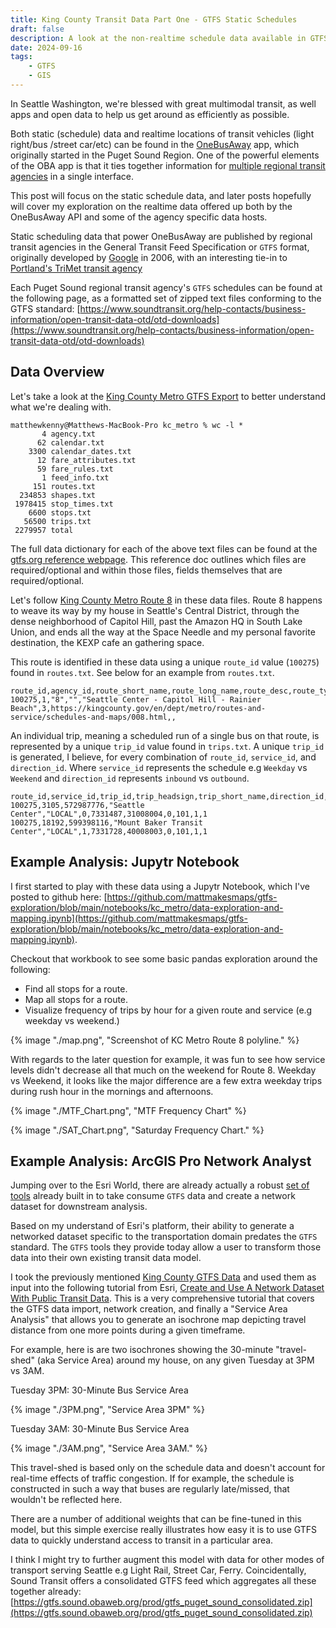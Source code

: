 ```yaml
---
title: King County Transit Data Part One - GTFS Static Schedules
draft: false
description: A look at the non-realtime schedule data available in GTFS format for King County
date: 2024-09-16
tags:
    - GTFS
    - GIS
---
```


In Seattle Washington, we're blessed with great multimodal transit, as well apps and
open data to help us get around as efficiently as possible.

Both static (schedule) data and realtime locations of transit vehicles (light right/bus
/street car/etc) can be found in the [OneBusAway](https://onebusaway.org/) app, which
originally started in the Puget Sound Region. One of the powerful elements of the OBA app is
that it ties together information for [multiple regional transit agencies](https://www.soundtransit.org/help-contacts/business-information/open-transit-data-otd/otd-downloads) in a single interface.

This post will focus on the static schedule data, and later posts hopefully will cover
my exploration on the realtime data offered up both by the OneBusAway API and some of 
the agency specific data hosts.

Static scheduling data that power OneBusAway are published by regional transit agencies in
the General Transit Feed Specification or `GTFS` format, originally developed by 
[Google](https://developers.google.com/transit/gtfs) in 2006, with an interesting tie-in
to [Portland's TriMet transit agency](https://en.wikipedia.org/wiki/GTFS#History)

Each Puget Sound regional transit agency's `GTFS` schedules can be found at the following
page, as a formatted set of zipped text files conforming to the GTFS standard:
 [https://www.soundtransit.org/help-contacts/business-information/open-transit-data-otd/otd-downloads](https://www.soundtransit.org/help-contacts/business-information/open-transit-data-otd/otd-downloads)

## Data Overview

Let's take a look at the [King County Metro GTFS Export](https://www.soundtransit.org/GTFS-KCM/google_transit.zip) to better understand what we're dealing with.

```
matthewkenny@Matthews-MacBook-Pro kc_metro % wc -l *
       4 agency.txt
      62 calendar.txt
    3300 calendar_dates.txt
      12 fare_attributes.txt
      59 fare_rules.txt
       1 feed_info.txt
     151 routes.txt
  234853 shapes.txt
 1978415 stop_times.txt
    6600 stops.txt
   56500 trips.txt
 2279957 total
```

The full data dictionary for each of the above text files can be found at the
[gtfs.org reference webpage](https://gtfs.org/documentation/schedule/reference/).
This reference doc outlines which files are required/optional and within those files,
fields themselves that are required/optional.

Let's follow [King County Metro Route 8](https://kingcounty.gov/en/dept/metro/routes-and-service/schedules-and-maps/008) in these data files. Route 8 happens to weave its way by my house in Seattle's Central District, through the dense neighborhood of Capitol Hill, past the Amazon HQ in South Lake Union, and ends all the way at the Space Needle and my personal favorite destination, the KEXP cafe an gathering space.

This route is identified in these data using a unique `route_id` value (`100275`) found in `routes.txt`.
See below for an example from `routes.txt`.

```
route_id,agency_id,route_short_name,route_long_name,route_desc,route_type,route_url,route_color,route_text_color
100275,1,"8","","Seattle Center - Capitol Hill - Rainier Beach",3,https://kingcounty.gov/en/dept/metro/routes-and-service/schedules-and-maps/008.html,,
```

An individual trip, meaning a scheduled run of a single bus on that route, is represented by a
unique `trip_id` value found in `trips.txt`. A unique `trip_id` is generated, I believe, for
every combination of `route_id`, `service_id`, and `direction_id`. Where `service_id` represents
the schedule e.g `Weekday` vs `Weekend` and `direction_id` represents `inbound` vs `outbound`.

```
route_id,service_id,trip_id,trip_headsign,trip_short_name,direction_id,block_id,shape_id,peak_flag,fare_id,wheelchair_accessible,bikes_allowed
100275,3105,572987776,"Seattle Center","LOCAL",0,7331487,31008004,0,101,1,1
100275,18192,599398116,"Mount Baker Transit Center","LOCAL",1,7331728,40008003,0,101,1,1
```

## Example Analysis: Jupytr Notebook

I first started to play with these data using a Jupytr Notebook, which I've posted to github here: [https://github.com/mattmakesmaps/gtfs-exploration/blob/main/notebooks/kc_metro/data-exploration-and-mapping.ipynb](https://github.com/mattmakesmaps/gtfs-exploration/blob/main/notebooks/kc_metro/data-exploration-and-mapping.ipynb).

Checkout that workbook to see some basic pandas exploration around the following:
- Find all stops for a route.
- Map all stops for a route.
- Visualize frequency of trips by hour for a given route and service
  (e.g weekday vs weekend.)

{% image "./map.png", "Screenshot of KC Metro Route 8 polyline." %}

With regards to the later question for example, it was fun to see how service levels
didn't decrease all that much on the weekend for Route 8. Weekday vs Weekend,
it looks like the major difference are a few extra weekday trips during rush hour
in the mornings and afternoons. 

{% image "./MTF_Chart.png", "MTF Frequency Chart" %}

{% image "./SAT_Chart.png", "Saturday Frequency Chart." %}

## Example Analysis: ArcGIS Pro Network Analyst

Jumping over to the Esri World, there are already actually a robust [set of tools](https://pro.arcgis.com/en/pro-app/latest/tool-reference/conversion/an-overview-of-the-transit-feed-gtfs-toolset.htm)
already built in to take consume `GTFS` data and create a network dataset for downstream analysis.

Based on my understand of Esri's platform, their ability to generate a networked dataset
specific to the transportation domain predates the `GTFS` standard. The `GTFS` tools they provide
today allow a user to transform those data into their own existing transit data model.

I took the previously mentioned [King County GTFS Data](https://www.soundtransit.org/GTFS-KCM/google_transit.zip) and used them as input into the following tutorial from Esri,
[Create and Use A Network Dataset With Public Transit Data](https://pro.arcgis.com/en/pro-app/latest/help/analysis/networks/create-and-use-a-network-dataset-with-public-transit-data.htm#ESRI_SECTION1_AF5F225DBCF6461F96061274858459C9). This is a very comprehensive tutorial
that covers the GTFS data import, network creation, and finally a "Service Area Analysis"
that allows you to generate an isochrone map depicting travel distance from one more points
during a given timeframe.

For example, here is are two isochrones showing the 30-minute "travel-shed" (aka Service Area)
around my house, on any given Tuesday at 3PM vs 3AM.

Tuesday 3PM: 30-Minute Bus Service Area

{% image "./3PM.png", "Service Area 3PM" %}

Tuesday 3AM: 30-Minute Bus Service Area

{% image "./3AM.png", "Service Area 3AM." %}

This travel-shed is based only on the schedule data and doesn't account for real-time effects of
traffic congestion. If for example, the schedule is constructed in such a way that buses are
regularly late/missed, that wouldn't be reflected here.

There are a number of additional weights that can be fine-tuned in this model, but this simple
exercise really illustrates how easy it is to use GTFS data to quickly understand access to
transit in a particular area.

I think I might try to further augment this model with data for other modes of transport serving Seattle e.g Light Rail, Street Car, Ferry. Coincidentally, Sound Transit offers a consolidated GTFS feed which aggregates all these together already: [https://gtfs.sound.obaweb.org/prod/gtfs_puget_sound_consolidated.zip](https://gtfs.sound.obaweb.org/prod/gtfs_puget_sound_consolidated.zip)